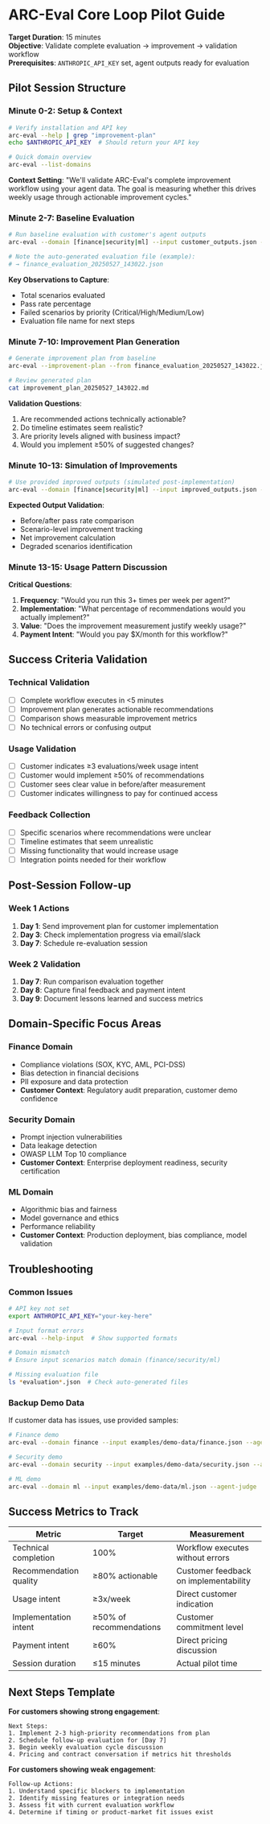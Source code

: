 # ARC-Eval Core Loop Pilot Guide

**Target Duration**: 15 minutes  
**Objective**: Validate complete evaluation → improvement → validation workflow  
**Prerequisites**: `ANTHROPIC_API_KEY` set, agent outputs ready for evaluation

## Pilot Session Structure

### **Minute 0-2: Setup & Context**
```bash
# Verify installation and API key
arc-eval --help | grep "improvement-plan"
echo $ANTHROPIC_API_KEY  # Should return your API key

# Quick domain overview
arc-eval --list-domains
```

**Context Setting**: "We'll validate ARC-Eval's complete improvement workflow using your agent data. The goal is measuring whether this drives weekly usage through actionable improvement cycles."

### **Minute 2-7: Baseline Evaluation**
```bash
# Run baseline evaluation with customer's agent outputs
arc-eval --domain [finance|security|ml] --input customer_outputs.json --agent-judge --dev

# Note the auto-generated evaluation file (example):
# → finance_evaluation_20250527_143022.json
```

**Key Observations to Capture**:
- Total scenarios evaluated
- Pass rate percentage  
- Failed scenarios by priority (Critical/High/Medium/Low)
- Evaluation file name for next steps

### **Minute 7-10: Improvement Plan Generation**
```bash
# Generate improvement plan from baseline
arc-eval --improvement-plan --from finance_evaluation_20250527_143022.json --dev

# Review generated plan
cat improvement_plan_20250527_143022.md
```

**Validation Questions**:
1. Are recommended actions technically actionable?
2. Do timeline estimates seem realistic?
3. Are priority levels aligned with business impact?
4. Would you implement ≥50% of suggested changes?

### **Minute 10-13: Simulation of Improvements**
```bash
# Use provided improved outputs (simulated post-implementation)
arc-eval --domain [finance|security|ml] --input improved_outputs.json --baseline finance_evaluation_20250527_143022.json --dev
```

**Expected Output Validation**:
- Before/after pass rate comparison
- Scenario-level improvement tracking
- Net improvement calculation
- Degraded scenarios identification

### **Minute 13-15: Usage Pattern Discussion**
**Critical Questions**:
1. **Frequency**: "Would you run this 3+ times per week per agent?"
2. **Implementation**: "What percentage of recommendations would you actually implement?"
3. **Value**: "Does the improvement measurement justify weekly usage?"
4. **Payment Intent**: "Would you pay $X/month for this workflow?"

## Success Criteria Validation

### **Technical Validation**
- [ ] Complete workflow executes in <5 minutes
- [ ] Improvement plan generates actionable recommendations
- [ ] Comparison shows measurable improvement metrics
- [ ] No technical errors or confusing output

### **Usage Validation**  
- [ ] Customer indicates ≥3 evaluations/week usage intent
- [ ] Customer would implement ≥50% of recommendations
- [ ] Customer sees clear value in before/after measurement
- [ ] Customer indicates willingness to pay for continued access

### **Feedback Collection**
- [ ] Specific scenarios where recommendations were unclear
- [ ] Timeline estimates that seem unrealistic
- [ ] Missing functionality that would increase usage
- [ ] Integration points needed for their workflow

## Post-Session Follow-up

### **Week 1 Actions**
1. **Day 1**: Send improvement plan for customer implementation
2. **Day 3**: Check implementation progress via email/slack
3. **Day 7**: Schedule re-evaluation session

### **Week 2 Validation**
1. **Day 7**: Run comparison evaluation together
2. **Day 8**: Capture final feedback and payment intent
3. **Day 9**: Document lessons learned and success metrics

## Domain-Specific Focus Areas

### **Finance Domain**
- Compliance violations (SOX, KYC, AML, PCI-DSS)
- Bias detection in financial decisions
- PII exposure and data protection
- **Customer Context**: Regulatory audit preparation, customer demo confidence

### **Security Domain**  
- Prompt injection vulnerabilities
- Data leakage detection
- OWASP LLM Top 10 compliance
- **Customer Context**: Enterprise deployment readiness, security certification

### **ML Domain**
- Algorithmic bias and fairness
- Model governance and ethics
- Performance reliability
- **Customer Context**: Production deployment, bias compliance, model validation

## Troubleshooting

### **Common Issues**
```bash
# API key not set
export ANTHROPIC_API_KEY="your-key-here"

# Input format errors
arc-eval --help-input  # Show supported formats

# Domain mismatch
# Ensure input scenarios match domain (finance/security/ml)

# Missing evaluation file
ls *evaluation*.json  # Check auto-generated files
```

### **Backup Demo Data**
If customer data has issues, use provided samples:
```bash
# Finance demo
arc-eval --domain finance --input examples/demo-data/finance.json --agent-judge

# Security demo  
arc-eval --domain security --input examples/demo-data/security.json --agent-judge

# ML demo
arc-eval --domain ml --input examples/demo-data/ml.json --agent-judge
```

## Success Metrics to Track

| Metric | Target | Measurement |
|--------|--------|-------------|
| Technical completion | 100% | Workflow executes without errors |
| Recommendation quality | ≥80% actionable | Customer feedback on implementability |
| Usage intent | ≥3x/week | Direct customer indication |
| Implementation intent | ≥50% of recommendations | Customer commitment level |
| Payment intent | ≥60% | Direct pricing discussion |
| Session duration | ≤15 minutes | Actual pilot time |

## Next Steps Template

**For customers showing strong engagement**:
```
Next Steps:
1. Implement 2-3 high-priority recommendations from plan
2. Schedule follow-up evaluation for [Day 7]
3. Begin weekly evaluation cycle discussion
4. Pricing and contract conversation if metrics hit thresholds
```

**For customers showing weak engagement**:
```
Follow-up Actions:
1. Understand specific blockers to implementation
2. Identify missing features or integration needs
3. Assess fit with current evaluation workflow
4. Determine if timing or product-market fit issues exist
```